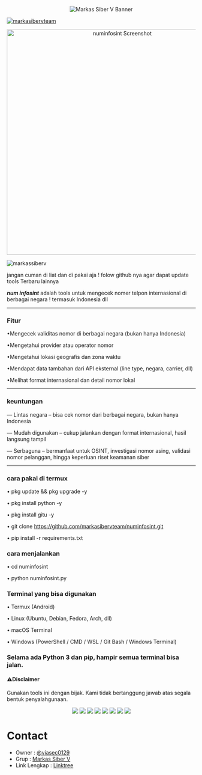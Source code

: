 <p align="center">
  <img src="https://e.top4top.io/p_35197usiy0.jpg" alt="Markas Siber V Banner" />
</p>

<p align="left"> <a href="https://github.com/ryo-ma/github-profile-trophy"><img src="https://github-profile-trophy.vercel.app/?username=markasibervteam" alt="markasibervteam" /></a> </p>

<p align="center">
  <img src="https://i.top4top.io/p_35190tv4m0.jpg" alt="numinfosint Screenshot" width="600"/>
</p>

<p align="left"> <img src="https://komarev.com/ghpvc/?username=markassiberv&label=Profile%20views&color=0e75b6&style=flat" alt="markassiberv" /> </p>

jangan cuman di liat dan di pakai aja ! folow github nya agar dapat update tools Terbaru lainnya 

***num infosint***
adalah tools untuk mengecek nomer telpon internasional di berbagai negara ! termasuk Indonesia dll

---

### Fitur

•Mengecek validitas nomor di berbagai negara (bukan hanya Indonesia)

•Mengetahui provider atau operator nomor

•Mengetahui lokasi geografis dan zona waktu

•Mendapat data tambahan dari API eksternal (line type, negara, carrier, dll)

•Melihat format internasional dan detail nomor lokal


---

### keuntungan

— Lintas negara – bisa cek nomor dari berbagai negara, bukan hanya Indonesia
 
— Mudah digunakan – cukup jalankan dengan format internasional, hasil langsung tampil

— Serbaguna – bermanfaat untuk OSINT, investigasi nomor asing, validasi nomor pelanggan, hingga keperluan riset keamanan siber

---

### cara pakai di termux 

• pkg update && pkg upgrade -y

• pkg install python -y

• pkg install gitu -y

• git clone https://github.com/markasibervteam/numinfosint.git

• pip install -r requirements.txt

### cara menjalankan 

• cd numinfosint

• python numinfosint.py

### Terminal yang bisa digunakan

• Termux (Android)

• Linux (Ubuntu, Debian, Fedora, Arch, dll)

• macOS Terminal

• Windows (PowerShell / CMD / WSL / Git Bash / Windows Terminal)

### Selama ada Python 3 dan pip, hampir semua terminal bisa jalan.


#### ⚠️Disclaimer
Gunakan tools ini dengan bijak.
Kami tidak bertanggung jawab atas segala bentuk penyalahgunaan.

<p align="center">
  <img src="https://img.shields.io/badge/Brave-FF1B2D?style=for-the-badge&logo=Brave&logoColor=white"/>
  <img src="https://img.shields.io/badge/Tor_Browser-7D4698?style=for-the-badge&logo=Tor-Browser&logoColor=white"/>
  <img src="https://img.shields.io/badge/tmux-1BB91F?style=for-the-badge&logo=tmux&logoColor=white"/>
  <img src="https://img.shields.io/badge/GIT-E44C30?style=for-the-badge&logo=git&logoColor=white"/>
  <img src="https://img.shields.io/badge/GitHub-100000?style=for-the-badge&logo=github&logoColor=white"/>
  <img src="https://img.shields.io/badge/Wireshark-1679A7?style=for-the-badge&logo=Wireshark&logoColor=white"/>
  <img src="https://img.shields.io/badge/burpsuite-FF6633?style=for-the-badge&logo=burpsuite&logoColor=white"/>
  <img src="https://img.shields.io/badge/metasploit-2596CD?style=for-the-badge&logo=metasploit&logoColor=white"/>
</p>

# Contact
- Owner : [@viasec0129](https://t.me/viasec0129)  
- Grup : [Markas Siber V](https://t.me/markassiberv)  
- Link Lengkap : [Linktree](https://linktr.ee/linklengkapkami)
